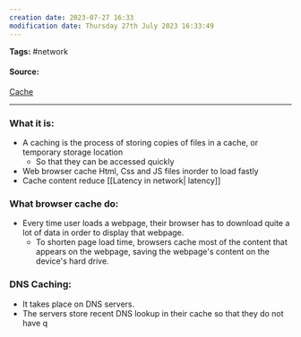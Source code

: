```yaml
---
creation date: 2023-07-27 16:33
modification date: Thursday 27th July 2023 16:33:49
---
```


**Tags:** #network 

#### Source:
[Cache](https://www.cloudflare.com/learning/cdn/what-is-a-cdn/)

--------------------------------------

### What it is:

* A caching is the process of storing copies of files in a cache, or temporary storage location
	* So that they can be accessed quickly
* Web browser cache Html, Css and JS files inorder to load fastly
* Cache content reduce [[Latency in network| latency]]

### What browser cache do:

* Every time user loads a webpage, their browser has to download quite a lot of data in order to display that webpage.
	* To shorten page load time, browsers cache most of the content that appears on the webpage, saving the webpage's content on the device's hard drive.

### DNS Caching:

* It takes place on DNS servers.
* The servers store recent DNS lookup in their cache so that they do not have q
